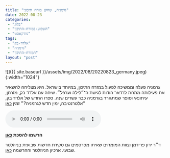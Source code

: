 ```yaml
---
title: "גרמניה, שחקן מזרח תיכוני"
date: 2022-08-23
categories: 
 - "בלוג"
 - "השבוע-במזרח-התיכון"
 - "פודקאסט"
tags: 
 - "אלדד-בק"
 - "גרמניה"
 - "המזרח-התיכון"
layout: "post"
---
```


![]({{ site.baseurl }}/assets/img/2022/08/20220823_germany.jpeg){:width="1024"}

גרמניה פעלה וממשיכה לפעול במזרח התיכון, במיוחד בישראל. היא מצליחה להשאיר את פעילותה מתחת לרדאר הודות לגישת ה־״לילה וערפל״. שיחה עם אלדד בק, מזרחן, עיתונאי וסופר שמתגורר בגרמניה כבר עשרים שנה.
ספרו החדש של אלדד בק, ״אלטרנטיבה, ימין חדש לגרמניה?״ זמין [כאן](https://bit.ly/3R2HFQF)

<audio controls src="https://d3ctxlq1ktw2nl.cloudfront.net/staging/2022-7-23/282170331-44100-2-a3439b9d24788.m4a" class=" wp-block-audio"></audio>

**הרשמו להסכת [כאן](https://anchor.fm/hashavua)**

 ד״ר ירון פרידמן וצוות המומחים שאיתו מפרסמים גם סקירת חדשות שבועית בניוזלטר שבועי. ארכיון הניוזלטר וההרשמה [כאן](https://us7.campaign-archive.com/home/?u=11fe1442157d219f56c36d2a9&id=e0b5399e69).
